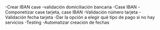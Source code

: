 -Crear IBAN case
    -validación domiciliación bancaria
-Case IBAN
-Componetizar case tarjeta, case IBAN
-Validación número tarjeta
-Validación fecha tarjeta
-Dar la opción a elegir qué tipo de pago si no hay servicios
-Testing
-Automatizar creación de fechas